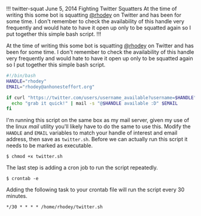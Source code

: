 !!!
twitter-squat
June 5, 2014
Fighting Twitter Squatters
At the time of writing this some bot is squatting [@rhodey](http://twitter.com/rhodey) on Twitter and has been for some time. I don't remember to check the availability of this handle very frequently and would hate to have it open up only to be squatted again so I put together this simple bash script.
!!!


At the time of writing this some bot is squatting [@rhodey](http://twitter.com/rhodey) on Twitter and has been for some time. I don't remember to check the availability of this handle very frequently and would hate to have it open up only to be squatted again so I put together this simple bash script.

```bash
#!/bin/bash
HANDLE="rhodey"
EMAIL="rhodey@anhonesteffort.org"

if curl "https://twitter.com/users/username_available?username=$HANDLE" | grep "\"valid\":true"; then
  echo "grab it quick!" | mail -s "@$HANDLE available :D" $EMAIL
fi
```

I'm running this script on the same box as my mail server, given my use of the linux *mail* utility you'll likely have to do the same to use this. Modify the `HANDLE` and `EMAIL` variables to match your handle of interest and email address, then save as `twitter.sh`. Before we can actually run this script it needs to be marked as executable.

```
$ chmod +x twitter.sh
```

The last step is adding a cron job to run the script repeatedly.

```
$ crontab -e
```

Adding the following task to your crontab file will run the script every 30 minutes.

```
*/30 * * * * /home/rhodey/twitter.sh
```
